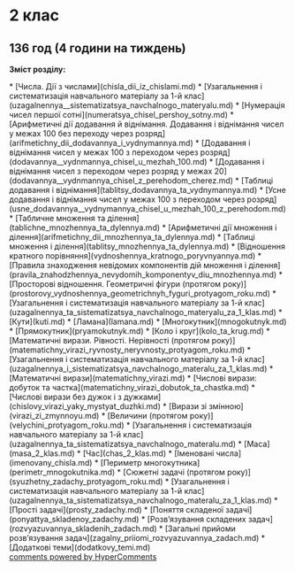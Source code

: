 <div id="hypercomments_widget" class="js-hypercomments-widget invisible"></div>

# 2 клас
136 год (4 години на тиждень)
---------------------
<p><b>Зміст розділу:</b></p>
* [Числа. Дії з числами](chisla_dii_iz_chislami.md)
   * [Узагальнення і систематизація навчального матеріалу за 1-й клас](uzagalnennya__sistematizatsya_navchalnogo_materyalu.md)
       * [Нумерація чисел першої сотні](numeratsya_chisel_pershoy_sotny.md)
       * [Арифметичні дії додавання й віднімання. Додавання і віднімання чисел у межах 100  без переходу через розряд](arifmetichny_dii_dodavannya_i_vydnymannya.md)
   * [Додавання і віднімання чисел у межах 100 з переходом через розряд](dodavannya__vydnmannya_chisel_u_mezhah_100.md)
       * [Додавання і віднімання чисел з переходом через розряд у межах 20](dodavannya__vydnmannya_chisel_z_perehodom_cherez.md)
       * [Таблиці додавання і віднімання](tablitsy_dodavannya_ta_vydnymannya.md)
       * [Усне додавання і віднімання чисел у межах 100 з переходом через розряд](usne_dodavannya__vydnymannya_chisel_u_mezhah_100_z_perehodom.md)
   * [Табличне множення та ділення](tablichne_mnozhennya_ta_dylennya.md)
       * [Арифметичні дії множення і ділення](arifmetichny_dii_mnozhennya_ta_dylennya.md)
       * [Таблиці множення і ділення](tablitsy_mnozhennya_ta_dylennya.md)
       * [Відношення кратного порівняння](vydnoshennya_kratnogo_poryvnyannya.md)
       * [Правила знаходження невідомих компонентів дій множення і ділення](pravila_znahodzhennya_nevydomih_komponentyv_diu_mnozhennya.md)
* [Просторові відношення. Геометричні фігури (протягом року)](prostorovy_vydnoshennya_geometrichnyh_fyguri_protyagom_roku.md)
   * [Узагальнення і систематизація навчального матеріалу за 1-й клас](uzagalnennya_ta_sistematizatsya_navchalnogo_materyalu_za_1_klas.md)
   * [Кути](kuti.md)
   * [Ламана](lamana.md)
   * [Многокутник](mnogokutnyk.md)
   * [Прямокутник](pryamokutnyk.md)
   * [Коло і круг](kolo_ta_krug.md)
* [Математичні вирази. Рівності. Нерівності (протягом року)](matematichny_virazi_ryvnosty_neryvnosty_protyagom_roku.md)
   * [Узагальнення і систематизація навчального матеріалу за 1-й клас](uzagalnennya_i_sistematizatsya_navchalnogo_materalu_za_1_klas.md)
   * [Математичні вирази](matematichny_virazi.md)
       * [Числові вирази: добуток та частка](matematichny_virazi_dobutok_ta_chastka.md)
       * [Числові вирази без дужок і з дужками](chislovy_virazi_yaky_mystyat_duzhki.md)
       * [Вирази зі змінною](virazi_zi_zmynnoyu.md)
* [Величини (протягом року)](velychini_protyagom_roku.md)
   * [Узагальнення і систематизація навчального матеріалу за 1-й клас](uzagalnennya_ta_sistematizatsya_navchalnogo_materalu.md)
   * [Маса](masa_2_klas.md)
   * [Час](chas_2_klas.md)
   * [Іменовані числа](imenovany_chisla.md)
   * [Периметр  многокутника](perimetr_mnogokutnika.md)
* [Сюжетні задачі  (протягом року)](syuzhetny_zadachy_protyagom_roku.md)
   * [Узагальнення і систематизація навчального матеріалу за  1-й клас](uzagalnennya_ta_sistematizatsya_navchalnogo_materalu_za_1_klas.md)
   * [Прості задачі](prosty_zadachy.md)
   * [Поняття складеної задачі](ponyattya_skladenoy_zadachy.md)
   * [Розв’язування складених задач](rozvyazuvannya_skladenih_zadach.md)
   * [Загальні прийоми розв’язування задач](zagalny_priiomi_rozvyazuvannya_zadach.md)
* [Додаткові теми](dodatkovy_temi.md)

<div class="js-hypercomments-container">
    <a href="http://hypercomments.com" class="hc-link" title="comments widget">comments powered by HyperComments</a>
</div>
